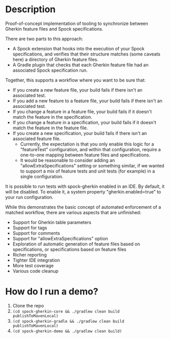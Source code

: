 # Description

Proof-of-concept implementation of tooling to synchronize between Gherkin feature files and Spock specifications.

There are two parts to this approach:

* A Spock extension that hooks into the execution of your Spock specifications, and verifies that their structure matches (some caveats here) a directory of Gherkin feature files.
* A Gradle plugin that checks that each Gherkin feature file had an associated Spock specification run.

Together, this supports a workflow where you want to be sure that:

* If you create a new feature file, your build fails if there isn't an associated test.
* If you add a new feature to a feature file, your build fails if there isn't an associated test.
* If you change a feature in a feature file, your build fails if it doesn't match the feature in the specification.
* If you change a feature in a specification, your build fails if it doesn't match the feature in the feature file.
* If you create a new specification, your build fails if there isn't an associated feature file.
  * Currently, the expectation is that you only enable this logic for a "featureTest" configuration, and within that configuration, require a one-to-one mapping between feature files and specifications.
  * It would be reasonable to consider adding an "allowExtraSpecifications" setting or something similar, if we wanted to support a mix of feature tests and unit tests (for example) in a single configuration.

It is possible to run tests with spock-gherkin enabled in an IDE.  By default, it will be disabled.  To enable it, a system property "gherkin.enabled=true" to your run configuration.

While this demonstrates the basic concept of automated enforcement of a matched workflow, there are various aspects that are unfinished:

* Support for Gherkin table parameters
* Support for tags
* Support for comments
* Support for "allowExtraSpecifications" option
* Exploration of automatic generation of feature files based on specifications, or specifications based on feature files
* Richer reporting
* Tighter IDE integration
* More test coverage
* Various code cleanup

# How do I run a demo?

1. Clone the repo
2. `(cd spock-gherkin-core && ./gradlew clean build publishToMavenLocal)`
3. `(cd spock-gherkin-gradle && ./gradlew clean build publishToMavenLocal)`
4. `(cd spock-gherkin-demo && ./gradlew clean build)`
